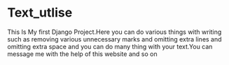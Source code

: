 # Text_utlise
This Is My first Django Project.Here you can do various things with writing such as removing various unnecessary marks and omitting extra lines and omitting extra space and you can do many thing with your text.You can message me with the help of this website and so on